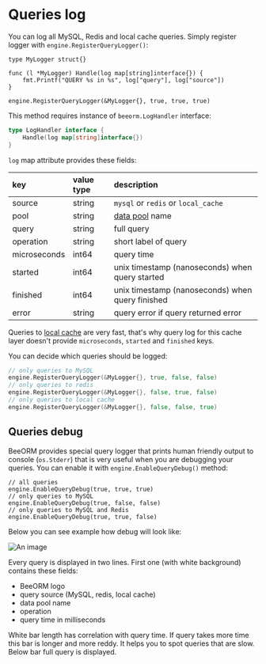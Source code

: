 # Queries log

You can log all MySQL, Redis and local cache queries.
Simply register logger with `engine.RegisterQueryLogger()`:

```go{7}
type MyLogger struct{}

func (l *MyLogger) Handle(log map[string]interface{}) {
	fmt.Printf("QUERY %s in %s", log["query"], log["source"])
}

engine.RegisterQueryLogger(&MyLogger{}, true, true, true)
```

This method requires instance of `beeorm.LogHandler` interface:

```go
type LogHandler interface {
	Handle(log map[string]interface{})
}
```

`log` map attribute provides these fields:

| key        | value type         | description  |
| :------------- |:-------------| :-----|
| source      | string  | `mysql` or `redis` or `local_cache`  |
| pool      | string  | [data pool](/guide/data_pools.html#mysql-pool) name  |
| query      | string  | full query  |
| operation      | string  | short label of query  |
| microseconds      | int64  | query time  |
| started      | int64  | unix timestamp (nanoseconds) when query started  |
| finished      | int64  | unix timestamp (nanoseconds) when query finished  |
| error      | string  | query error if query returned error  |

Queries to [local cache](/guide/local_cache.html) are very fast, that's why
query log for this cache layer doesn't provide `microseconds`, `started` and `finished`
keys.

You can decide which queries should be logged:

```go
// only queries to MySQL
engine.RegisterQueryLogger(&MyLogger{}, true, false, false)
// only queries to redis
engine.RegisterQueryLogger(&MyLogger{}, false, true, false)
// only queries to local cache
engine.RegisterQueryLogger(&MyLogger{}, false, false, true)
```

## Queries debug

BeeORM provides special query logger that prints human friendly output
to console (`os.Stderr`) that is very useful when you are debugging your queries.
You can enable it with `engine.EnableQueryDebug()` method:

```go{2,4,6}
// all queries
engine.EnableQueryDebug(true, true, true)
// only queries to MySQL
engine.EnableQueryDebug(true, false, false)
// only queries to MySQL and Redis
engine.EnableQueryDebug(true, true, false)
```

Below you can see example how debug will look like:

![An image](/query_debug_1.png)

Every query is displayed in two lines.
First one (with white background) contains these fields:

 * BeeORM logo
 * query source (MySQL, redis, local cache)
 * data pool name
 * operation
 * query time in milliseconds

White bar length has correlation with query time. If query takes more time
this bar is longer and more reddy. It helps you to spot queries that are slow.
Below bar full query is displayed.
